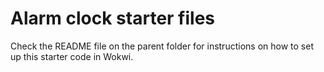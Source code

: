 # Alarm clock starter files

Check the README file on the parent folder for instructions on how to set up this starter code in Wokwi.
